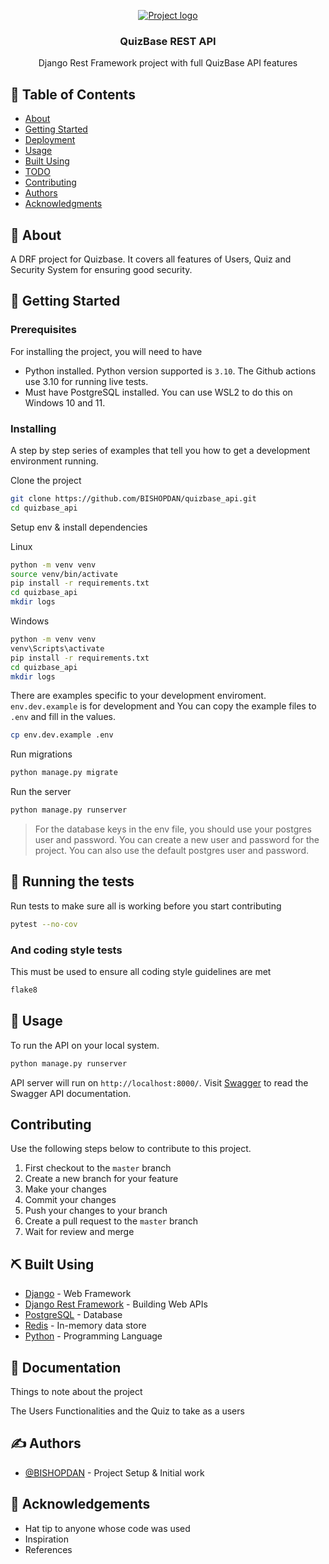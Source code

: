 <p align="center">
  <a href="" rel="noopener">
 <img src="https://www.python.org/static/img/python-logo@2x.png" alt="Project logo"></a>
</p>

<h3 align="center">QuizBase REST API</h3>


<p align="center"> Django Rest Framework project with full QuizBase API features
    <br> 
</p>

## 📝 Table of Contents

- [About](#about)
- [Getting Started](#getting_started)
- [Deployment](#deployment)
- [Usage](#usage)
- [Built Using](#built_using)
- [TODO](../TODO.md)
- [Contributing](../CONTRIBUTING.md)
- [Authors](#authors)
- [Acknowledgments](#acknowledgement)

## 🧐 About <a name = "about"></a>

A DRF project for Quizbase. It covers all features of Users, Quiz and Security System for ensuring good security.

## 🏁 Getting Started <a name = "getting_started"></a>

### Prerequisites

For installing the project, you will need to have
- Python installed. Python version supported is `3.10`. The Github actions use 3.10 for running live tests.
- Must have PostgreSQL installed. You can use WSL2 to do this on Windows 10 and 11.

### Installing

A step by step series of examples that tell you how to get a development environment running.

Clone the project

```bash
git clone https://github.com/BISHOPDAN/quizbase_api.git
cd quizbase_api
```

Setup env & install dependencies

Linux

```bash
python -m venv venv
source venv/bin/activate
pip install -r requirements.txt
cd quizbase_api
mkdir logs
```

Windows

```bash
python -m venv venv
venv\Scripts\activate
pip install -r requirements.txt
cd quizbase_api
mkdir logs
```

There are examples specific to your development enviroment. `env.dev.example` is for development and You can copy the example files to `.env` and fill in the values.

```bash
cp env.dev.example .env
```

Run migrations

```bash
python manage.py migrate
```

Run the server

```bash
python manage.py runserver
```


> For the database keys in the env file, you should use your postgres user and password. You can create a new user and password for the project. You can also use the default postgres user and password.


## 🔧 Running the tests <a name = "tests"></a>

Run tests to make sure all is working before you start contributing

```bash
pytest --no-cov
```

### And coding style tests

This must be used to ensure all coding style guidelines are met

```bash
flake8
```

## 🎈 Usage <a name="usage"></a>

To run the API on your local system.

```bash
python manage.py runserver
```

API server will run on `http://localhost:8000/`. Visit [Swagger](http://localhost:8000/quizs/) to read the Swagger API documentation.


## Contributing

Use the following steps below to contribute to this project.

1. First checkout to the `master` branch
2. Create a new branch for your feature
3. Make your changes
4. Commit your changes
5. Push your changes to your branch
6. Create a pull request to the `master` branch
7. Wait for review and merge


## ⛏️ Built Using <a name = "built_using"></a>

- [Django](https://www.djangoproject.com/) - Web Framework
- [Django Rest Framework](https://www.django-rest-framework.org/) - Building Web APIs
- [PostgreSQL](https://www.postgresql.org/) - Database
- [Redis](https://redis.io/) - In-memory data store
- [Python](https://www.python.org/) - Programming Language


## :book: Documentation <a name = "documentation"></a>

Things to note about the project

The Users Functionalities and the Quiz to take as a users

## ✍️ Authors <a name = "authors"></a>

- [@BISHOPDAN](https://github.com/BISHOPDAN) - Project Setup & Initial work

## 🎉 Acknowledgements <a name = "acknowledgement"></a>

- Hat tip to anyone whose code was used
- Inspiration
- References
